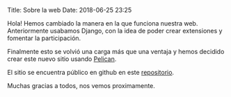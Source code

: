 Title: Sobre la web
Date: 2018-06-25 23:25

Hola! Hemos cambiado la manera en la que funciona nuestra web.
Anteriormente usabamos Django, con la idea de poder crear extensiones
y fomentar la participación.

Finalmente esto se volvió una carga más que una ventaja y hemos decidido 
crear este nuevo sitio usando [Pelican](https://blog.getpelican.com/).

El sitio se encuentra público en github en este
[repositorio](https://github.com/PythonGranada/elpelicano).

Muchas gracias a todos, nos vemos proximamente.
